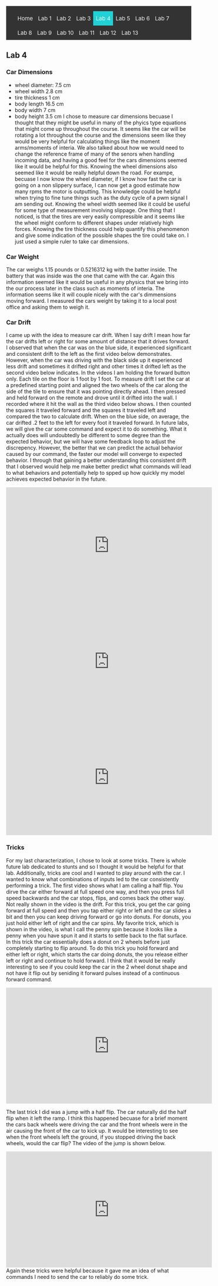 <!-- # ECE 5960 -->
<style>
.topnav {
  background-color: #333;
  overflow: hidden;
}

/* Style the links inside the navigation bar */
.topnav a {
  float: left;
  color: #f2f2f2;
  text-align: center;
  padding: 10px 7px;
  text-decoration: none;
  font-size: 15px;
}

/* Change the color of links on hover */
.topnav a:hover {
  background-color: #ddd;
  color: black;
}

/* Add a color to the active/current link */
.topnav a.active {
  background-color: #1FD2D5;
  color: white;
}
</style>

<div class="topnav">
  <ul>
  <a href="/">Home</a>
  <a href="/lab1"> Lab 1 </a>
  <a href="/lab2">Lab 2</a>
  <a href="/lab3"> Lab 3</a>
  <a class="active" href="/lab4">Lab 4</a>
  <a href="/lab5">Lab 5</a>
  <a href="/lab6">Lab 6</a>
  <a href="/lab7">Lab 7</a>
  <a href="/lab8">Lab 8</a>
  <a href="/lab9">Lab 9</a>
  <a href="/lab10">Lab 10</a>
  <a href="/lab11">Lab 11</a>
  <a href="/lab12">Lab 12</a>
  <a href="/lab13">Lab 13</a>
  </ul>
</div>

## Lab 4


### Car Dimensions
* wheel diameter: 7.5 cm
* wheel width 2.8 cm
* tire thickness 1 cm
* body length 16.5 cm
* body width 7 cm 
* body height 3.5 cm
I chose to measure car dimensions becuase I thought that they might be useful in many of the phyics type equations that might come up throughout the course. It seems like the car will be rotating a lot throughout the course and the dimensions seem like they would be very helpful for calculating things like the moment arms/moments of interia. We also talked about how we would need to change the reference frame of many of the senors when handling incoming data, and having a good feel for the cars dimensions seemed like it would be helpful for this.
Knowing the wheel dimensions also seemed like it would be really helpful down the road. For exampe, becuase I now know the wheel diameter, if I know how fast the car is going on a non slippery surface, I can now get a good estimate how many rpms the motor is outputting. This knowledge could be helpful when trying to fine tune things such as the duty cycle of a pwm signal I am sending out. Knowing the wheel width seemed like it could be useful for some type of measurement involving slippage. One thing that I noticed, is that the tires are very easily compressible and it seems like the wheel might conform to different shapes under relatively high forces. Knowing the tire thickness could help quantify this phenomenon and give some indication of the possible shapes the tire could take on.
I just used a simple ruler to take car dimensions.
### Car Weight
The car weighs 1.15 pounds or 0.5216312 kg with the batter inside. The battery that was inside was the one that came with the car. Again this information seemed like it would be useful in any physics that we bring into the our process later in the class such as moments of interia. The information seems like it will couple nicely with the car's dimmensions moving forward.
I measured the cars weight by taking it to a local post office and asking them to weigh it.

### Car Drift
I came up with the idea to measure car drift. When I say drift I mean how far the car drifts left or right for some amount of distance that it drives forward. I observed that when the car was on the blue side, it experienced significant and consistent drift to the left as the first video below demonstrates. However, when the car was driving with the black side up it experienced less drift and sometimes it drifted right and other times it drifted left as the second video below indicates. In the videos I am holding the forward button only. Each tile on the floor is 1 foot by 1 foot. To measure drift I set the car at a predefined starting point and aligned the two wheels of the car along the side of the tile to ensure that it was pointing directly ahead. I then pressed and held forward on the remote and drove until it drifted into the wall. I recorded where it hit the wall as the third video below shows. I then counted the squares it traveled forward and the squares it traveled left and compared the two to calculate drift. When on the blue side, on average, the car drifted .2 feet to the left for every foot it traveled forward. In future labs, we will give the car some command and expect it to do something. What it actually does will undoubtedly be different to some degree than the expected behavior, but we will have some feedback loop to adjust the discrepency. However, the better that we can predict the actual behavior caused by our command, the faster our model will converge to expected behavior. I through that gaining a better understanding this consistent drift that I observed would help me make better predict what commands will lead to what behaviors and potentially help to spped up how quickly my model achieves expected behavior in the future.

<iframe width="560" height="315" src="https://www.youtube.com/embed/QvRM8i6N2uM" title="YouTube video player" frameborder="0" allow="accelerometer; autoplay; clipboard-write; encrypted-media; gyroscope; picture-in-picture" allowfullscreen></iframe>

<iframe width="560" height="315" src="https://www.youtube.com/embed/J3W0LbY_uIs" title="YouTube video player" frameborder="0" allow="accelerometer; autoplay; clipboard-write; encrypted-media; gyroscope; picture-in-picture" allowfullscreen></iframe>

<iframe width="560" height="315" src="https://www.youtube.com/embed/Ce2wIUCW_j8" title="YouTube video player" frameborder="0" allow="accelerometer; autoplay; clipboard-write; encrypted-media; gyroscope; picture-in-picture" allowfullscreen></iframe>




### Tricks
For my last characterization, I chose to look at some tricks. There is whole future lab dedicated to stunts and so I thought it would be helpful for that lab. Additionally, tricks are cool and I wanted to play around with the car. I wanted to know what combinations of inputs led to the car consistently performing a trick. The first video shows what I am calling a half flip. You dirve the car either forward at full speed one way, and then you press full speed backwards and the car stops, flips, and comes back the other way. Not really shown in the video is the drift. For this trick, you get the car going forward at full speed and then you tap either right or left and the car slides a bit and then you can keep driving forward or go into donuts. For donuts, you just hold either left of right and the car spins. My favorite trick, which is shown in the video, is what I call the penny spin because it looks like a penny when you have spun it and it starts to settle back to the flat surface. In this trick the car essentially does a donut on 2 wheels before just completely starting to flip around. To do this trick you hold forward and either left or right, which starts the car doing donuts, the you release either left or right and continue to hold forward. I think that it would be really interesting to see if you could keep the car in the 2 wheel donut shape and not have it flip out by seniding it forward pulses instead of a continuous forward command.
<iframe width="560" height="315" src="https://www.youtube.com/embed/q8cyodO3pFQ" title="YouTube video player" frameborder="0" allow="accelerometer; autoplay; clipboard-write; encrypted-media; gyroscope; picture-in-picture" allowfullscreen></iframe>

The last trick I did was a jump with a half flip. The car naturally did the half flip when it left the ramp. I think this happened becuase for a brief moment the cars back wheels were driving the car and the front wheels were in the air causing the front of the car to kick up. It would be interesting to see when the front wheels left the ground, if you stopped driving the back wheels, would the car flip? The video of the jump is shown below.
<iframe width="560" height="315" src="https://www.youtube.com/embed/EpmchlkbECo" title="YouTube video player" frameborder="0" allow="accelerometer; autoplay; clipboard-write; encrypted-media; gyroscope; picture-in-picture" allowfullscreen></iframe>
Again these tricks were helpful because it gave me an idea of what commands I need to send the car to reliably do some trick.

